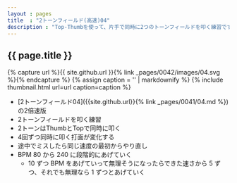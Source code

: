 ```yaml
---
layout : pages
title  : "2トーンフィールド(高速)04"
description : "Top-Thumbを使って、片手で同時に2つのトーンフィールドを叩く練習です。8分でも2つともきれいに鳴るように練習しましょう。"
---
```


## {{ page.title }}

{% capture url %}{{ site.github.url }}{% link _pages/0042/images/04.svg %}{% endcapture %}
{% assign caption = '' | markdownify %}
{% include thumbnail.html url=url caption=caption %}

* [2トーンフィールド04]({{site.github.url}}{% link _pages/0041/04.md %})の2倍速版
* 2トーンフィールドを叩く練習
* 2トーンはThumbとTopで同時に叩く
* 4回ずつ同時に叩く打面が変化する
* 途中でミスしたら同じ速度の最初からやり直し
* BPM 80 から 240 に段階的にあげていく
  * 10 ずつ BPM をあげていって無理そうになったらできた速さから 5 ずつ、それでも無理なら 1 ずつとあげていく